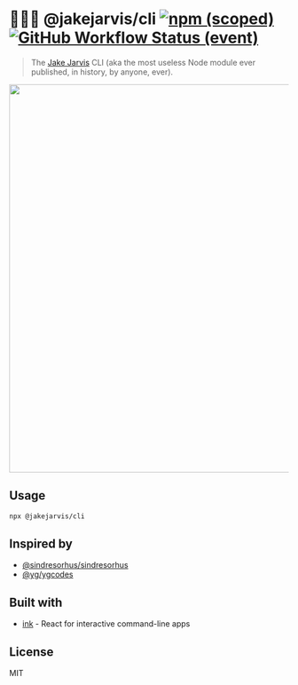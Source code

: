 # 🧑🏻‍💻 @jakejarvis/cli [![npm (scoped)](https://img.shields.io/npm/v/@jakejarvis/cli?logo=npm)](https://www.npmjs.com/package/@jakejarvis/cli) [![GitHub Workflow Status (event)](https://img.shields.io/github/workflow/status/jakejarvis/jakejarvis/CLI:%20Test?logo=github&logoColor=ffffff)](https://github.com/jakejarvis/jakejarvis/actions/workflows/cli-test.yml)

> The [Jake Jarvis](https://jarv.is/) CLI (aka the most useless Node module ever published, in history, by anyone, ever).

<p align="center"><img src="https://raw.githubusercontent.com/jakejarvis/jakejarvis/main/cli/screenshot.png" width="700"></p>

## Usage

```sh
npx @jakejarvis/cli
```

## Inspired by

- [@sindresorhus/sindresorhus](https://github.com/sindresorhus/sindresorhus)
- [@yg/ygcodes](https://github.com/yg/ygcodes)

## Built with

- [ink](https://github.com/vadimdemedes/ink) - React for interactive command-line apps

## License

MIT

